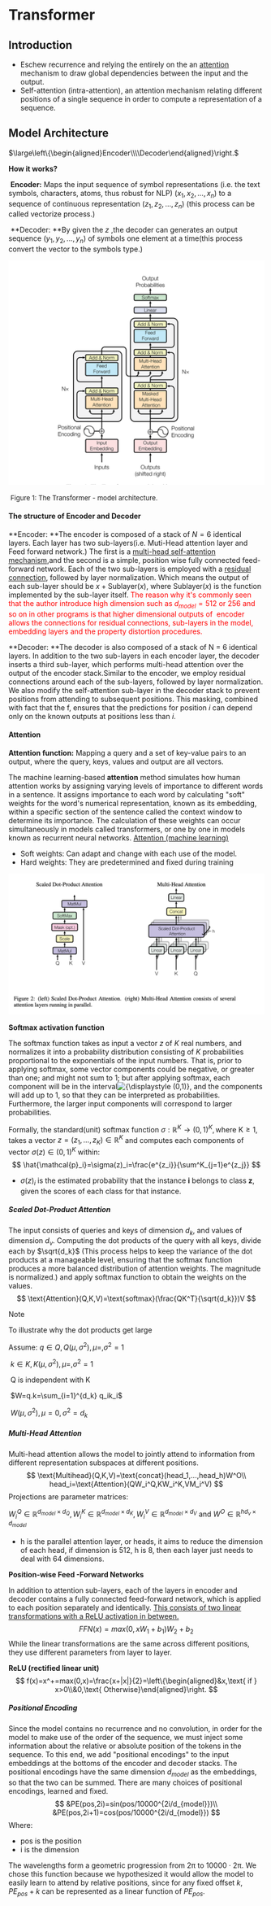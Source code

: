 # Transformer

## Introduction

- Eschew recurrence and relying the entirely on the an <u>attention</u> mechanism to draw global dependencies between the input and the output.
- Self-attention (intra-attention), an attention mechanism relating different positions of a single sequence in order to compute a representation of a sequence.

## Model Architecture

$\large\left\{\begin{aligned}Encoder\\\\Decoder\end{aligned}\right.$

**How it works?**

​	**Encoder:** Maps the input sequence of symbol representations (i.e. the text symbols, characters, atoms, thus robust for NLP)  $(x_1,x_2,...,x_n)$ to a sequence of continuous representation $(z_1,z_2,...,z_n)$ (this process can be called vectorize process.)

​	**Decoder: **By given the $z$ ,the decoder can generates an output sequence $(y_1,y_2,...,y_n)$ of symbols one element at a time(this process convert the vector to the symbols type.)

![aa](assets/image-20240718211213841.png)

​				<font size=2.5>Figure 1: The Transformer - model architecture.</font>

#### **The structure of Encoder and Decoder**

**Encoder: **The encoder is composed of a stack of $N=6$ identical layers. Each layer has two sub-layers(i.e. Muti-Head attention layer and Feed forward network.) The first is a <u>multi-head self-attention mechanism</u>,and the second is a simple, position wise fully connected feed-forward network. Each of the two sub-layers is employed with a <u>residual connection</u>, followed by layer normalization. Which means the output of each sub-layer should be $x+ \text{Sublayer}(x)$, where $\text{Sublayer}(x)$ is the function implemented by the sub-layer itself. <font color =red > The reason why it's commonly seen that the author introduce high dimension such as $d_{model} =512$ or 256 and so on in other programs is that higher dimensional outputs of  encoder allows the connections for residual connections, sub-layers in the model, embedding layers and the property distortion procedures.</font>

**Decoder: **The decoder is also composed of a stack of N = 6 identical layers. In addition to the two sub-layers in each encoder layer, the decoder inserts a third sub-layer, which performs multi-head attention over the output of the encoder stack.Similar to the encoder, we employ residual connections around each of the sub-layers, followed by layer normalization. We also modify the self-attention sub-layer in the decoder stack to prevent positions from attending to subsequent positions. This masking, combined with fact that the f, ensures that the predictions for position $i$ can depend only on the known outputs at positions less than $i$.

#### Attention

**Attention function:** Mapping a query and a set of key-value pairs to an output, where the query, keys, values and output are all vectors.

The machine learning-based **attention** method simulates how human attention works by assigning varying levels of importance to different words in a sentence. It assigns importance to each word by calculating "soft" weights for the word's numerical representation, known as its embedding, within a specific section of the sentence called the context window to determine its importance. The calculation of these weights can occur simultaneously in models called transformers, or one by one in models known as recurrent neural networks.  [Attention (machine learning)](https://en.wikipedia.org/wiki/Attention_(machine_learning))

- Soft weights: Can adapt and change with each use of the model.
- Hard weights: They are predetermined and fixed during training

![image-20240719152156793](assets/image-20240719152156793.png)

**Softmax activation function**

The softmax function takes as input a vector *z* of *K* real numbers, and normalizes it into a probability distribution consisting of *K* probabilities proportional to the exponentials of the input numbers. That is, prior to applying softmax, some vector components could be negative, or greater than one; and might not sum to 1; but after applying softmax, each component will be in the interval![{\displaystyle (0,1)}](https://wikimedia.org/api/rest_v1/media/math/render/svg/c79c6838e423c1ed3c7ea532a56dc9f9dae8290b), and the components will add up to 1, so that they can be interpreted as probabilities. Furthermore, the larger input components will correspond to larger probabilities.

Formally, the standard(unit) softmax function $\sigma:\mathbb{R}^K\rightarrow(0,1)^K,\text{where K}\ge1$, takes a vector $z=(z_1,...,z_K)\in\mathbb{R}^K$ and computes each components of vector $\sigma(z)\in(0,1)^K$ within:
$$
\hat{\mathcal{p}_i}=\sigma(z)_i=\frac{e^{z_i}}{\sum^K_{j=1}e^{z_j}}
$$

- $\sigma(z)_i$ is the estimated probability that the instance **i** belongs to class **z**, given the scores of each class for that instance.

##### **Scaled Dot-Product Attention**

The input consists of queries and keys of dimension $d_k$, and values of dimension $d_v$. Computing the dot products of the query with all keys, divide each by $\sqrt{d_k}$ (This process helps to  keep the variance of the dot products at a manageable level, ensuring that the softmax function produces a more balanced distribution of attention weights. The magnitude is normalized.) and apply softmax function to obtain the weights on the values.
$$
\text{Attention}(Q,K,V)=\text{softmax}(\frac{QK^T}{\sqrt{d_k}})V
$$

> [!NOTE]
>
> To illustrate why the dot products get large
>
> Assume: $q\in Q, Q(\mu,\sigma^2),\mu=,\sigma^2=1$
>
> ​		$k\in K, K(\mu,\sigma^2),\mu=,\sigma^2=1$
>
> ​		Q is independent with K
>
> ​		$W=q.k=\sum_{i=1}^{d_k} q_ik_i$
>
> ​		$W(\mu,\sigma^2),\mu=0,\sigma^2=d_k$



##### **Multi-Head Attention**

Multi-head attention allows the model to jointly attend to information from different representation subspaces at different positions.
$$
\text{Multihead}(Q,K,V)=\text{concat}(head_1,...,head_h)W^O\\
head_i=\text{Attention}(QW_i^Q,KW_i^K,VM_i^V)
$$
Projections are parameter matrices:

$W_i^Q\in \mathbb{R}^{d_{model}\times d_Q},W_i^K\in \mathbb{R}^{d_{model}\times d_K},W_i^V\in \mathbb{R}^{d_{model}\times d_V}\text{ and }W^O\in \mathbb{R}^{{hd_v}\times d_{model}}$

- h is the parallel attention layer, or heads, it aims to reduce the dimension of each head, if dimension is 512, h is 8, then each layer just needs to deal with 64 dimensions.





**Position-wise Feed -Forward Networks**

In addition to attention sub-layers, each of the layers in encoder and decoder contains a fully connected feed-forward network, which is applied to each position separately and identically. <u>This consists of two linear transformations with a ReLU activation in between.</u>
$$
FFN(x)=max(0,xW_1+b_1)W_2+b_2
$$
While the linear transformations are the same across different positions, they use different parameters from layer to layer.

**ReLU (rectified linear unit)** 
$$
f(x)=x^+=max(0,x)=\frac{x+|x|}{2}=\left\{\begin{aligned}&x,\text{ if } x>0\\&0,\text{ Otherwise}\end{aligned}\right.
$$

##### Positional Encoding

Since the model contains no recurrence and no convolution, in order for the model to make use of the order of the sequence, we must inject some information about the relative or absolute position of the tokens in the sequence. To this end, we add "positional encodings" to the input embeddings at the bottoms of the encoder and decoder stacks. The positional encodings have the same dimension $d_{model}$ as the embeddings, so that the two can be summed. There are many choices of positional encodings, learned and fixed.
$$
&PE(pos,2i)=sin(pos/10000^{2i/d_{model}})\\
&PE(pos,2i+1)=cos(pos/10000^{2i/d_{model}})
$$
Where:

- pos is the position
- i is the dimension

The wavelengths form a geometric progression from 2π to 10000 · 2π. We chose this function because we hypothesized it would allow the model to easily learn to attend by relative positions, since for any fixed offset $k, PE_{pos}+k$ can be represented as a linear function of $PE_{pos}$.